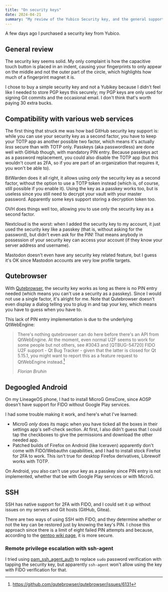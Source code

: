 ```yaml
---
title: "On security keys"
date: 2024-04-21
summary: "My review of the Yubico Security key, and the general support for security keys."
---
```


A few days ago I purchased a security key from Yubico.

## General review

The security key seems solid. My only complaint is how the capacitive touch button is placed in an indent, causing your fingerprints to only appear on the middle and not the outer part of the circle, which highlights how much of a fingerprint magnet it is.

I chose to buy a simple security key and not a Yubikey because I didn't feel like I needed to store PGP keys this securely; my PGP keys are only used for signing Git commits and the occasional email. I don't think that's worth paying 30 extra bucks.

## Compatibility with various web services

The first thing that struck me was how bad GitHub security key support is: while you can use your security key as a second factor, you have to keep your TOTP app as another possible two factor, which means it's actually _less_ secure than with TOTP only. Passkeys (aka passwordless) are done well with GitHub though, with mandatory PIN entry. Because passkeys act as a password replacement, you could also disable the TOTP app (but this wouldn't count as 2FA, so if you are part of an organization that requires it, you won't be able to).

BitWarden does it all right, it allows using _only_ the security key as a second factor, without the option to use a TOTP token instead (which is, of course, still possible if you enable it). Using the key as a passkey works too, but is useless since you still need to decrypt your vault with your master password. Apparently some keys support storing a decryption token too.

OVH does things well too, allowing you to use only the security key as a second factor.

Nextcloud is the worst: when I added the security key to my account, it just used the security key like a passkey (that is, without asking for the password), but didn't even ask for the PIN! That means anybody in possession of your security key can access your account (if they know your server address and username).

Mastodon doesn't even have any security key related feature, but I guess it's OK since Mastodon accounts are very low profile targets.

## Qutebrowser

With [Qutebrowser](https://www.qutebrowser.org/), the security key works as long as there is no PIN entry needed (which means you can't use a security as a passkey). Since I would not use a single factor, it's alright for me. Note that Qutebrowser doesn't even display a dialog telling you to plug in and tap your key, which means you have to guess when you have to.

This lack of PIN entry implementation is due to the underlying QtWebEngine:

> There's nothing qutebrowser can do here before there's an API from QtWebEngine. At the moment, even normal U2F seems to work for some people but not others, see #3043 and [QTBUG-54720] FIDO U2F support - Qt Bug Tracker - given that the latter is closed for Qt 5.15.1, you might want to report this as a feature request to QtWebEngine instead.[^1]
>
> <cite>Florian Bruhin</cite>

[^1]: https://github.com/qutebrowser/qutebrowser/issues/6131

## Degoogled Android

On my LineageOS phone, I had to install MicroG GmsCore, since AOSP doesn't have support for FIDO without Google Play services.

I had some trouble making it work, and here's what I've learned:
- MicroG _only_ does its magic when you have ticked all the boxes in their settings app's self-check section. At first, I also didn't guess that I could tap the checkboxes to give the permissions and download the other needed app.
- Patched builds of Firefox on Android (like Iceraven) apparently don't come with FIDO/Webauthn capabilities, and I had to install stock Firefox for 2FA to work. This isn't true for desktop Firefox derivatives, Librewolf works with TOTP.

On Android, you also can't use your key as a passkey since PIN entry is not implemented, whether that be with Google Play services or with MicroG.

## SSH

SSH has native support for 2FA with FIDO, and I could set it up without issues on my servers and Git hosts (GitHub, Gitea).

There are two ways of using SSH with FIDO, and they determine whether or not the key can be restored just by knowing the key's PIN. I chose this approach since there is a limit of eight failed PIN attempts and because, according to the [gentoo wiki page](https://wiki.gentoo.org/wiki/YubiKey/SSH), it is more secure.

### Remote privilege escalation with ssh-agent

I tried using [pam_ssh_agent_auth](https://github.com/jbeverly/pam_ssh_agent_auth) to replace `sudo` password verification with tapping the security key, but apparently `ssh-agent` won't allow using the key with FIDO verification for that.
